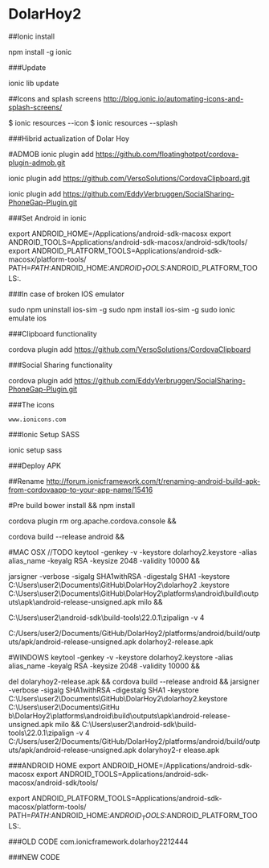 DolarHoy2
=========

##Ionic install
 
npm install -g ionic

###Update

ionic lib update

##Icons and splash screens
http://blog.ionic.io/automating-icons-and-splash-screens/

$ ionic resources --icon
$ ionic resources --splash

###Hibrid actualization of Dolar Hoy

#ADMOB
ionic plugin add https://github.com/floatinghotpot/cordova-plugin-admob.git

ionic plugin add https://github.com/VersoSolutions/CordovaClipboard.git

ionic plugin add https://github.com/EddyVerbruggen/SocialSharing-PhoneGap-Plugin.git


###Set Android in ionic

export ANDROID_HOME=/Applications/android-sdk-macosx
export ANDROID_TOOLS=Applications/android-sdk-macosx/android-sdk/tools/
export ANDROID_PLATFORM_TOOLS=Applications/android-sdk-macosx/platform-tools/
PATH=$PATH:$ANDROID_HOME:$ANDROID_TOOLS:$ANDROID_PLATFORM_TOOLS:.

###In case of broken IOS emulator

sudo npm uninstall ios-sim -g
sudo npm install ios-sim -g
sudo ionic emulate ios


###Clipboard functionality

cordova plugin add https://github.com/VersoSolutions/CordovaClipboard


###Social Sharing functionality

cordova plugin add https://github.com/EddyVerbruggen/SocialSharing-PhoneGap-Plugin.git

###The icons

```www.ionicons.com```

###Ionic Setup SASS

ionic setup sass

###Deploy APK

##Rename
http://forum.ionicframework.com/t/renaming-android-build-apk-from-cordovaapp-to-your-app-name/15416

#Pre build
bower install && npm install

cordova plugin rm org.apache.cordova.console && 

cordova build --release android && 


#MAC OSX //TODO
keytool -genkey -v -keystore dolarhoy2.keystore -alias alias_name -keyalg RSA -keysize 2048 -validity 10000 && 

jarsigner -verbose -sigalg SHA1withRSA -digestalg SHA1 -keystore C:\Users\user2\Documents\GitHub\DolarHoy2\dolarhoy2
.keystore  C:\Users\user2\Documents\GitHub\DolarHoy2\platforms\android\build\outputs\apk\android-release-unsigned.apk
 milo && 

C:\Users\user2\android-sdk\build-tools\22.0.1\zipalign -v 4 

C:/Users/user2/Documents/GitHub/DolarHoy2/platforms/android/build/outputs/apk/android-release-unsigned.apk dolarhoy2-release.apk 


#WINDOWS
keytool -genkey -v -keystore dolarhoy2.keystore -alias alias_name -keyalg RSA -keysize 2048 -validity 10000 &&

del  dolaryhoy2-release.apk && cordova build --release android && jarsigner -verbose -sigalg SHA1withRSA -digestalg SHA1 -keystore C:\Users\user2\Documents\GitHub\DolarHoy2\dolarhoy2.keystore  C:\Users\user2\Documents\GitHu
b\DolarHoy2\platforms\android\build\outputs\apk\android-release-unsigned.apk milo && C:\Users\user2\android-sdk\build-tools\22.0.1\zipalign -v 4  C:/Users/user2/Documents/GitHub/DolarHoy2/platforms/android/build/outputs/apk/android-release-unsigned.apk dolaryhoy2-r
elease.apk
 


###ANDROID HOME
export ANDROID_HOME=/Applications/android-sdk-macosx export ANDROID_TOOLS=Applications/android-sdk-macosx/android-sdk/tools/ 

export ANDROID_PLATFORM_TOOLS=Applications/android-sdk-macosx/platform-tools/ PATH=$PATH:$ANDROID_HOME:$ANDROID_TOOLS:$ANDROID_PLATFORM_TOOLS:.


###OLD CODE
com.ionicframework.dolarhoy2212444

###NEW CODE


